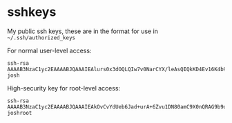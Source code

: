 sshkeys
=======

My public ssh keys, these are in the format for use in `~/.ssh/authorized_keys`

For normal user-level access:

    ssh-rsa AAAAB3NzaC1yc2EAAAABJQAAAIEAlurs0x3dOQLQIw7v0NarCYX/leAsQIQkKD4Ev16K4b9iyy5bAuCiX3t4H8ph5vld0vk0/VCPP/oXIYUm/YhuYjdIqMDHD+BG7H49rUifhlko8W0ykGfEQV/L/2TfrYgQs0uxLSL1eQPQQQOco1rTRDVolaO+XAfhWYIgBq7S4Uc= josh

High-security key for root-level access:

    ssh-rsa AAAAB3NzaC1yc2EAAAABJQAAAIEAkOvCvYdUeb6Jad+urA+6Zvu1DN80amC9X0nQRAG9b9oeIZWyIKELxcEbep4I7zzuqNsFWZOyxGdG4kSeDCwsqmNhoKeCrvuEKaWz/4VW6BTzcOVl3QMd8mfKxJIT0RKwGH6GgAl3SHssYkLW5FnDg8ESdWLnjRDPeNGji/PhpH8= joshroot
